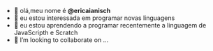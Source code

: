 - 👋 olá,meu nome é **@ericaianisch**
- 👀 eu estou interessada em programar novas linguagens
- 🌱 eu estou aprendendo a programar recentemente a linguagem de JavaScripth e Scratch
- 💞️ I’m looking to collaborate on ...
